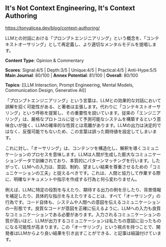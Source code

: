 ## It's Not Context Engineering, It's Context Authoring

https://tonyalicea.dev/blog/context-authoring/

LLMとの対話における「プロンプトエンジニアリング」という概念を、「コンテキストオーサリング」として再定義し、より適切なメンタルモデルを提唱します。

**Content Type**: Opinion & Commentary

**Scores**: Signal:4/5 | Depth:3/5 | Unique:4/5 | Practical:4/5 | Anti-Hype:5/5
**Main Journal**: 80/100 | **Annex Potential**: 81/100 | **Overall**: 80/100

**Topics**: [[LLM Interaction, Prompt Engineering, Mental Models, Communication Design, Generative AI]]

「プロンプトエンジニアリング」という言葉は、LLMとの効果的な対話において誤解を招く可能性がある、と著者は主張します。代わりに「コンテキストオーサリング」という呼称を提案し、その重要性を説いています。従来の「エンジニアリング」は、厳格なプロトコルに従って予測可能なシステムを構築するという意味合いが強く、LLMの確率的な性質とは乖離があります。LLMの出力は決定的ではなく、反復可能でもないため、この言葉は誤った期待値を設定してしまいます。

これに対し、「オーサリング」は、コンテンツを構造化し、解釈を導くコミュニケーションのプロセスを意味します。LLMは人間が生成した膨大なコミュニケーションデータで訓練されており、本質的にパターンマッチングを行います。したがって、LLMへの入力は、意図、制約、望ましい結果を尊重させるための「コミュニケーションの工夫」と捉えるべきです。これは、人間と協力して作業する際に、明確なドキュメントや指示を作成する行為と何ら変わりません。

例えば、LLMに特定の役割を与えたり、期待する出力の例を示したり、背景情報を補足したり、具体的な指示を与えたりすることは、すべて「オーサリング」の行為です。コード自体も、システムや人間への意図を伝えるコミュニケーションの一形態です。良質なコードが意図を正確に伝えるように、LLMへの入力も良質なコミュニケーションである必要があります。入力されるコミュニケーションの質が高いほど、LLMが出力するコミュニケーションは私たちの意図に沿ったものになる可能性が高まります。この「オーサリング」という視点を持つことで、開発者はLLMからより良い結果を引き出すことができる、と記事は結論付けています。